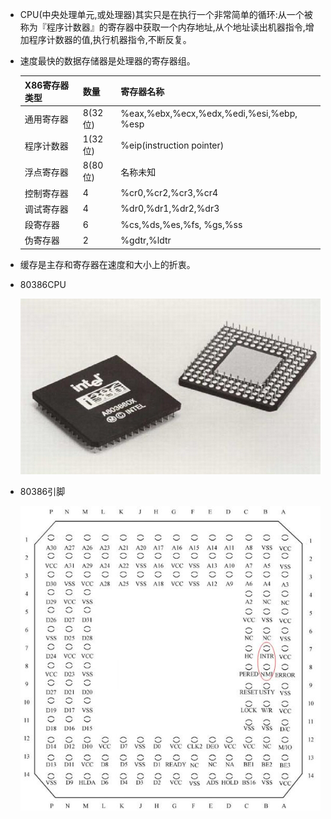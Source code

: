 - CPU(中央处理单元,或处理器)其实只是在执行一个非常简单的循环:从一个被称为『程序计数器』的寄存器中获取一个内存地址,从个地址读出机器指令,增加程序计数器的值,执行机器指令,不断反复。


- 速度最快的数据存储器是处理器的寄存器组。

  | X86寄存器类型 | 数量    | 寄存器名称                                  |
  | ------------- | ------- | ------------------------------------------- |
  | 通用寄存器    | 8(32位) | %eax,%ebx,%ecx,%edx,%edi,%esi,%ebp,	%esp |
  | 程序计数器    | 1(32位) | %eip(instruction pointer)                   |
  | 浮点寄存器    | 8(80位) | 名称未知                                    |
  | 控制寄存器    | 4       | %cr0,%cr2,%cr3,%cr4                         |
  | 调试寄存器    | 4       | %dr0,%dr1,%dr2,%dr3                         |
  | 段寄存器      | 6       | %cs,%ds,%es,%fs,	%gs,%ss                 |
  | 伪寄存器      | 2       | %gdtr,%ldtr                                 |

- 缓存是主存和寄存器在速度和大小上的折衷。

- 80386CPU

  ![80386](_img/80386CPU.jpg)

- 80386引脚

  ![80386_pin](_img/80386_pin.jpg)